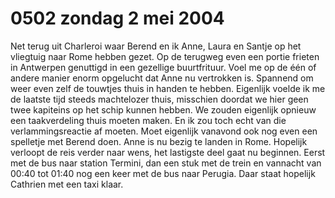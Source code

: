 # 0502 zondag 2 mei 2004
Net terug uit Charleroi waar Berend en ik Anne, Laura en Santje op het vliegtuig naar Rome hebben gezet. Op de terugweg even een portie frieten in Antwerpen genuttigd in een gezellige buurtfrituur. Voel me op de één of andere manier enorm opgelucht dat Anne nu vertrokken is. Spannend om weer even zelf de touwtjes thuis in handen te hebben. Eigenlijk voelde ik me de laatste tijd steeds machtelozer thuis, misschien doordat we hier geen twee kapiteins op het schip kunnen hebben. We zouden eigenlijk opnieuw een taakverdeling thuis moeten maken. En ik zou toch echt van die verlammingsreactie af moeten. Moet eigenlijk vanavond ook nog even een spelletje met Berend doen. Anne is nu bezig te landen in Rome. Hopelijk verloopt de reis verder naar wens, het lastigste deel gaat nu beginnen. Eerst met de bus naar station Termini, dan een stuk met de trein en vannacht van 00:40 tot 01:40 nog een keer met de bus naar Perugia. Daar staat hopelijk Cathrien met een taxi klaar.